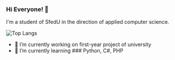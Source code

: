 ### Hi Everyone! 👋
I'm a student of SfedU in the direction of applied computer science.

![Top Langs](https://github-readme-stats.vercel.app/api/top-langs/?username=Pr0gger1&layout=compact&theme=dark&hide_border=true)
- 🔭 I’m currently working on first-year project of university
- 🌱 I’m currently learning ### Python, C#, PHP
<!-- - 👯 I’m looking to collaborate on ...
- 🤔 I’m looking for help with ...
- 💬 Ask me about ...
- 📫 How to reach me: ...
- 😄 Pronouns: ...
- ⚡ Fun fact: ...
 -->
